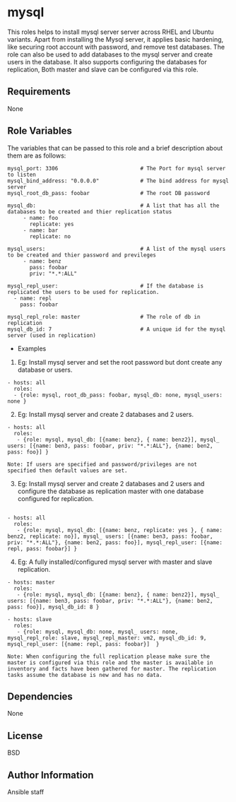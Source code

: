 mysql
========

This roles helps to install mysql server server across RHEL and Ubuntu variants. 
Apart from installing the Mysql server, it applies basic hardening, like securing
root account with password, and remove test databases.
The role can also be used to add databases to the mysql server and create users in the database. It also supports 
configuring the databases for replication, Both  master and slave can be configured via this role.

Requirements
------------

None

Role Variables
--------------

The variables that can be passed to this role and a brief description about them are as follows:

```
mysql_port: 3306                          # The Port for mysql server to listen
mysql_bind_address: "0.0.0.0"             # The bind address for mysql server
mysql_root_db_pass: foobar                # The root DB password

mysql_db:                                 # A list that has all the databases to be created and thier replication status
     - name: foo
       replicate: yes
     - name: bar
       replicate: no

mysql_users:                              # A list of the mysql users to be created and thier password and previleges
     - name: benz
       pass: foobar
       priv: "*.*:ALL"

mysql_repl_user:                          # If the database is replicated the users to be used for replication.
  - name: repl
    pass: foobar

mysql_repl_role: master                   # The role of db in replication 
mysql_db_id: 7                            # A unique id for the mysql server (used in replication)

```

- Examples

1) Eg: Install mysql server and set the root password but dont create any database or users.

```
- hosts: all
  roles:
  - {role: mysql, root_db_pass: foobar, mysql_db: none, mysql_users: none }
```

2) Eg: Install mysql server and create 2 databases and 2 users.

```
- hosts: all
  roles:
   - {role: mysql, mysql_db: [{name: benz}, { name: benz2}], mysql_ users: [{name: ben3, pass: foobar, priv: "*.*:ALL"}, {name: ben2, pass: foo}] }

Note: If users are specified and password/privileges are not  specified then default values are set.
```


3) Eg: Install mysql server and create 2 databases and 2 users and configure the database as replication master with one database
configured for replication.

```

- hosts: all
  roles:
   - {role: mysql, mysql_db: [{name: benz, replicate: yes }, { name: benz2, replicate: no}], mysql_ users: [{name: ben3, pass: foobar, priv: "*.*:ALL"}, {name: ben2, pass: foo}], mysql_repl_user: [{name: repl, pass: foobar}] }

```

4) Eg: A fully installed/configured mysql server with master and slave replication.

```
- hosts: master
  roles:
   - {role: mysql, mysql_db: [{name: benz}, { name: benz2}], mysql_ users: [{name: ben3, pass: foobar, priv: "*.*:ALL"}, {name: ben2, pass: foo}], mysql_db_id: 8 }

- hosts: slave
  roles:
   - {role: mysql, mysql_db: none, mysql_ users: none, mysql_repl_role: slave, mysql_repl_master: vm2, mysql_db_id: 9, mysql_repl_user: [{name: repl, pass: foobar}]  }

Note: When configuring the full replication please make sure the master is configured via this role and the master is available in inventory and facts have been gathered for master. The replication tasks assume the database is new and has no data.

```

Dependencies
------------

None

License
-------

BSD

Author Information
------------------

Ansible staff 

